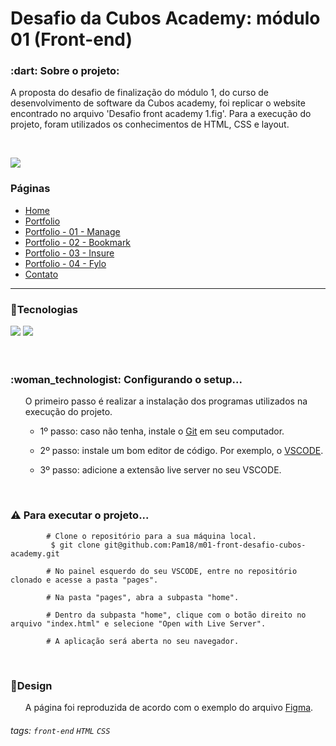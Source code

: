 # Desafio da Cubos Academy: módulo 01 (Front-end)

<h3> :dart: Sobre o projeto: </h3>

<p> A proposta do desafio de finalização do módulo 1, do curso de desenvolvimento de software da Cubos academy, foi replicar o website encontrado no arquivo 'Desafio front academy 1.fig'. Para a execução do projeto, foram utilizados os conhecimentos de HTML, CSS e layout.</p>

<br/>

![](https://i.imgur.com/xG74tOh.png)

### Páginas
 - [Home](#Home) 
 - [Portfolio](#Portfolio) 
 - [Portfolio - 01 - Manage](#Portfolio---01---Manage) 
 - [Portfolio - 02 - Bookmark](#Portfolio---02---Bookmark) 
 - [Portfolio - 03 - Insure](#Portfolio---03---Insure) 
 - [Portfolio - 04 - Fylo](#Portfolio---04---Fylo) 
 - [Contato](#Contato)

<hr/>


<h3>🔨Tecnologias</h3> 
<div>
  <img src="https://img.shields.io/badge/HTML5-E34F26?style=for-the-badge&logo=html5&logoColor=white" target="_blank">
  <img src="https://img.shields.io/badge/CSS3-1572B6?style=for-the-badge&logo=css3&logoColor=white" target="_blank">
</div>

</br>

</br>
<h3>:woman_technologist: <b> Configurando o setup... </b></br></h3>
<ul>O primeiro passo é realizar a instalação dos programas utilizados na execução do projeto.
    <ul><li> 1º passo: caso não tenha, instale o <a href="https://git-scm.com/">Git</a> em seu computador. </li></ul>    
    <ul><li> 2º passo: instale um bom editor de código. Por exemplo, o <a href="https://code.visualstudio.com/">VSCODE</a>.</li></ul>
    <ul><li> 3º passo: adicione a extensão live server no seu VSCODE. </li></ul>
</ul>
  
</br>

### :warning: Para executar o projeto...
            # Clone o repositório para a sua máquina local.
             $ git clone git@github.com:Pam18/m01-front-desafio-cubos-academy.git
             
            # No painel esquerdo do seu VSCODE, entre no repositório clonado e acesse a pasta "pages".
            
            # Na pasta "pages", abra a subpasta "home".
            
            # Dentro da subpasta "home", clique com o botão direito no arquivo "index.html" e selecione "Open with Live Server".
            
            # A aplicação será aberta no seu navegador.
  
</br>
  
<h3>🎨Design</h3>

<ul>A página foi reproduzida de acordo com o exemplo do arquivo <a href="https://www.figma.com/file/WeUv4Col4p4Ew4LlF4szwE/Desafio-front-academy-1?node-id=0%3A1">Figma</a>.</ul>

###### tags: `front-end` `HTML` `CSS`
